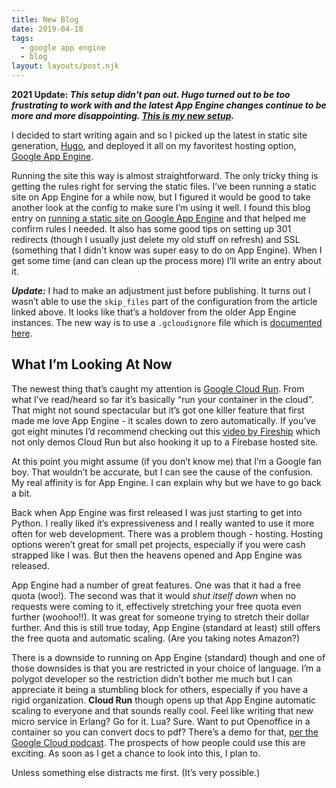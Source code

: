 ```yaml
---
title: New Blog
date: 2019-04-18
tags:
  - google app engine
  - blog
layout: layouts/post.njk
---
```


**2021 Update: _This setup didn't pan out. Hugo turned out to be too frustrating to work with and the latest App Engine changes continue to be more and more disappointing. [This is my new setup](/posts/2021/1/aws-amplify/)._**

<p>I decided to start writing again and so I picked up the latest in static site generation, <a href="https://gohugo.io">Hugo</a>, and deployed it all on my favoritest hosting option, <a href="https://cloud.google.com/appengine/">Google App Engine</a>.</p>

<p>Running the site this way is almost straightforward. The only tricky thing is getting the rules right for serving the static files. I’ve been running a static site on App Engine for a while now, but I figured it would be good to take another look at the config to make sure I’m using it well. I found this blog entry on <a href="https://deciphertools.com/blog/google-app-engine-static-sites/">running a static site on Google App Engine</a> and that helped me confirm rules I needed. It also has some good tips on setting up 301 redirects (though I usually just delete my old stuff on refresh) and SSL (something that I didn’t know was super easy to do on App Engine). When I get some time (and can clean up the process more) I’ll write an entry about it.</p>

<p><strong><em>Update:</em></strong> I had to make an adjustment just before publishing. It turns out I wasn’t able to use the <code>skip_files</code> part of the configuration from the article linked above. It looks like that’s a holdover from the older App Engine instances. The new way is to use a <code>.gcloudignore</code> file which is <a href="https://cloud.google.com/sdk/gcloud/reference/topic/gcloudignore">documented here</a>.</p>

<h2 id="what-i-m-looking-at-now">What I’m Looking At Now</h2>

<p>The newest thing that’s caught my attention is <a href="https://cloud.google.com/run/">Google Cloud Run</a>. From what I’ve read/heard so far it’s basically “run your container in the cloud”. That might not sound spectacular but it’s got one killer feature that first made me love App Engine - it scales down to zero automatically. If you’ve got eight minutes I’d recommend checking out this <a href="https://www.youtube.com/watch?v=3OP-q55hOUI">video by Fireship</a> which not only demos Cloud Run but also hooking it up to a Firebase hosted site.</p>

<p>At this point you might assume (if you don’t know me) that I’m a Google fan boy. That wouldn’t be accurate, but I can see the cause of the confusion. My real affinity is for App Engine. I can explain why but we have to go back a bit.</p>

<p>Back when App Engine was first released I was just starting to get into Python. I really liked it’s expressiveness and I really wanted to use it more often for web development. There was a problem though - hosting. Hosting options weren’t great for small pet projects, especially if you were cash strapped like I was. But then the heavens opened and App Engine was released.</p>

<p>App Engine had a number of great features. One was that it had a free quota (woo!). The second was that it would <em>shut itself down</em> when no requests were coming to it, effectively stretching your free quota even further (woohoo!!). It was great for someone trying to stretch their dollar further. And this is still true today, App Engine (standard at least) still offers the free quota and automatic scaling. (Are you taking notes Amazon?)</p>

<p>There is a downside to running on App Engine (standard) though and one of those downsides is that you are restricted in your choice of language. I’m a polygot developer so the restriction didn’t bother me much but I can appreciate it being a stumbling block for others, especially if you have a rigid organization. <strong>Cloud Run</strong> though opens up that App Engine automatic scaling to everyone and that sounds really cool. Feel like writing that new micro service in Erlang? Go for it. Lua? Sure. Want to put Openoffice in a container so you can convert docs to pdf? There’s a demo for that, <a href="https://www.gcppodcast.com/post/episode-173-cloud-run/">per the Google Cloud podcast</a>. The prospects of how people could use this are exciting. As soon as I get a chance to look into this, I plan to.</p>

<p>Unless something else distracts me first. (It’s very possible.)</p>
